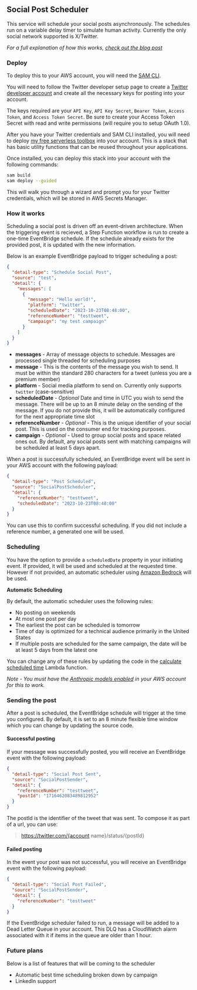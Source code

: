 ## Social Post Scheduler

This service will schedule your social posts asynchronously. The schedules run on a variable delay timer to simulate human activity. Currently the only social network supported is X/Twitter.

*For a full explanation of how this works, [check out the blog post](https://readysetcloud.io/blog/allen.helton/automatic-social-posts)*

### Deploy

To deploy this to your AWS account, you will need the [SAM CLI](https://docs.aws.amazon.com/serverless-application-model/latest/developerguide/install-sam-cli.html).

You will need to follow the Twitter developer setup page to create a [Twitter developer account](https://developer.twitter.com/en) and create all the necessary keys for posting into your account.

The keys required are your `API Key`, `API Key Secret`, `Bearer Token`, `Access Token`, and `Access Token Secret`. Be sure to create your Access Token Secret with read and write permissions (will require you to setup OAuth 1.0).

After you have your Twitter credentials and SAM CLI installed, you will need to deploy [my free serverless toolbox](https://github.com/allenheltondev/serverless-toolbox) into your account. This is a stack that has basic utility functions that can be reused throughout your applications.

Once installed, you can deploy this stack into your account with the following commands:

```bash
sam build
sam deploy --guided
```

This will walk you through a wizard and prompt you for your Twitter credentials, which will be stored in AWS Secrets Manager.

### How it works

Scheduling a social post is driven off an event-driven architecture. When the triggering event is recieved, a Step Function workflow is run to create a one-time EventBridge schedule. If the schedule already exists for the provided post, it is updated with the new information.

Below is an example EventBridge payload to trigger scheduling a post:

```json
{
  "detail-type": "Schedule Social Post",
  "source": "test",
  "detail": {
    "messages": [
      {
        "message": "Hello world!",
        "platform": "twitter",
        "scheduledDate": "2023-10-23T08:48:00",
        "referenceNumber": "testtweet",
        "campaign": "my test campaign"
      }
    ]
  }
}
```
* **messages** - Array of message objects to schedule. Messages are processed single threaded for scheduling purposes
* **message** - This is the contents of the message you wish to send. It must be within the standard 280 characters for a tweet (unless you are a premium member)
* **platform** - Social media platform to send on. Currently only supports `twitter` (case-sensitive)
* **scheduledDate** - *Optional* Date and time in UTC you wish to send the message. There will be up to an 8 minute delay on the sending of the message. If you do not provide this, it will be automatically configured for the next appropriate time slot
* **referenceNumber** - *Optional* - This is the unique identifier of your social post. This is used on the consumer end for tracking purposes.
* **campaign** - *Optional* - Used to group social posts and space related ones out. By default, any social posts sent with matching campaigns will be scheduled at least 5 days apart.

When a post is successfully scheduled, an EventBridge event will be sent in your AWS account with the following payload:

```json
{
  "detail-type": "Post Scheduled",
  "source": "SocialPostScheduler",
  "detail": {
    "referenceNumber": "testtweet",
    "scheduledDate": "2023-10-23T08:48:00"
  }
}
```

You can use this to confirm successful scheduling. If you did not include a reference number, a generated one will be used.

### Scheduling

You have the option to provide a `scheduledDate` property in your initiating event. If provided, it will be used and scheduled at the requested time. However if not provided, an automatic scheduler using [Amazon Bedrock](https://aws.amazon.com/bedrock/) will be used.

**Automatic Scheduling**

By default, the automatic scheduler uses the following rules:
* No posting on weekends
* At most one post per day
* The earliest the post can be scheduled is tomorrow
* Time of day is optimized for a technical audience primarily in the United States
* If multiple posts are scheduled for the same campaign, the date will be at least 5 days from the latest one

You can change any of these rules by updating the code in the [calculate scheduled time](./functions/calculate-scheduled-time/index.js) Lambda function.

*Note - You must have the [Anthropic models enabled](https://docs.aws.amazon.com/bedrock/latest/userguide/model-access.html) in your AWS account for this to work.*

### Sending the post

After a post is scheduled, the EventBridge schedule will trigger at the time you configured. By default, it is set to an 8 minute flexible time window which you can change by updating the source code.

#### Successful posting

If your message was successfully posted, you will receive an EventBridge event with the following payload:

```json
{
  "detail-type": "Social Post Sent",
  "source": "SocialPostSender",
  "detail": {
    "referenceNumber": "testtweet",
    "postId": "1716462083489812952"
  }
}
```

The postId is the identifier of the tweet that was sent. To compose it as part of a url, you can use:

> https://twitter.com/{account name}/status/{postId}

#### Failed posting

In the event your post was not successful, you will receive an EventBridge event with the following payload:

```json
{
  "detail-type": "Social Post Failed",
  "source": "SocialPostSender",
  "detail": {
    "referenceNumber": "testtweet"
  }
}
```

If the EventBridge scheduler failed to run, a message will be added to a Dead Letter Queue in your account. This DLQ has a CloudWatch alarm associated with it if items in the queue are older than 1 hour.

### Future plans

Below is a list of features that will be coming to the scheduler

* Automatic best time scheduling broken down by campaign
* LinkedIn support
